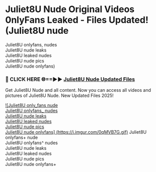 # Juliet8U Nude Original Videos 0nlyFans Leaked - Files Updated! (Juliet8U nude<br>

Juliet8U onlyfans, nudes<br>
Juliet8U nude leaks<br>
Juliet8U leaked nudes<br>
Juliet8U nude pics<br>
Juliet8U nude onlyfans)

<h3>🔴 CLICK HERE 🌐==►► <a href="https://tinyurl.com/leaks-videos" rel="nofollow">Juliet8U Nude Updated Files</a></h3>

Get Juliet8U Nude and all content. Now you can access all videos and pictures of Juliet8U Nude. New Updated Files 2025!

[![Juliet8U only_fans nude<br>
Juliet8U onlyfans_ nudes<br>
Juliet8U nude leaks<br>
Juliet8U leaked nudes<br>
Juliet8U nude pics<br>
Juliet8U nude onlyfans]
(https://i.imgur.com/0qMVB7G.gif)](https://tinyurl.com/leaks-videos)
Juliet8U onlyfans+ nude<br>
Juliet8U onlyfans^ nudes<br>
Juliet8U nude leaks<br>
Juliet8U leaked nudes<br>
Juliet8U nude pics<br>
Juliet8U nude onlyfans+